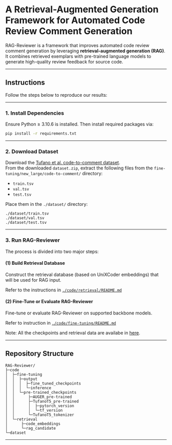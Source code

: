 # A Retrieval-Augmented Generation Framework for Automated Code Review Comment Generation

RAG-Reviewer is a framework that improves automated code review comment generation by leveraging **retrieval-augmented generation (RAG)**. It combines retrieved exemplars with pre-trained language models to generate high-quality review feedback for source code.

---

## Instructions

Follow the steps below to reproduce our results:

---

### 1. Install Dependencies

Ensure Python ≥ 3.10.6 is installed. Then install required packages via:

```bash
pip install -r requirements.txt
```

---

### 2. Download Dataset

Download the [Tufano et al. code-to-comment dataset](https://zenodo.org/records/5387856#.YTDrPZ4zZyo).  
From the downloaded `dataset.zip`, extract the following files from the `fine-tuning/new_large/code-to-comment/` directory:

- `train.tsv`
- `val.tsv`
- `test.tsv`

Place them in the `./dataset/` directory:

```
./dataset/train.tsv
./dataset/val.tsv
./dataset/test.tsv
```

---

### 3. Run RAG-Reviewer

The process is divided into two major steps:

#### (1) Build Retrieval Database

Construct the retrieval database (based on UniXCoder embeddings) that will be used for RAG input.

Refer to the instructions in [`./code/retrieval/README.md`](./code/retrieval/README.md)

#### (2) Fine-Tune or Evaluate RAG-Reviewer

Fine-tune or evaluate RAG-Reviewer on supported backbone models.

Refer to  instruction in [`./code/fine-tuning/README.md`](./code/fine-tuning/README.md)

Note: All the checkpoints and retrieval data are availabe in [here](https://figshare.com/articles/dataset/Replication_package_for_RAG-Reviewer_A_Retrieval-Augmented_Generation_Framework_for_Automated_Code_Review_Comment_Generation_/29147681).

---

## Repository Structure

```
RAG-Reviewer/
├─code
│  ├─fine-tuning
│  │  ├─output
│  │  │  ├─fine_tuned_checkpoints
│  │  │  └─inference
│  │  └─pre-trained_checkpoints
│  │      ├─AUGER_pre-trained
│  │      ├─TufanoT5_pre-trained
│  │      │  ├─pytorch_version
│  │      │  └─tf_version
│  │      └─TufanoT5_tokenizer
│  └─retrieval
│      ├─code_embeddings
│      └─rag_candidate
└─dataset
```
---


